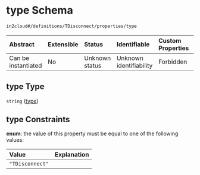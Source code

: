# type Schema

```txt
in2cloud#/definitions/TDisconnect/properties/type
```



| Abstract            | Extensible | Status         | Identifiable            | Custom Properties | Additional Properties | Access Restrictions | Defined In                                                                     |
| :------------------ | :--------- | :------------- | :---------------------- | :---------------- | :-------------------- | :------------------ | :----------------------------------------------------------------------------- |
| Can be instantiated | No         | Unknown status | Unknown identifiability | Forbidden         | Allowed               | none                | [TDSLRoot.schema.json*](../schema/TDSLRoot.schema.json "open original schema") |

## type Type

`string` ([type](tdslroot-definitions-tdisconnect-properties-type.md))

## type Constraints

**enum**: the value of this property must be equal to one of the following values:

| Value           | Explanation |
| :-------------- | :---------- |
| `"TDisconnect"` |             |
